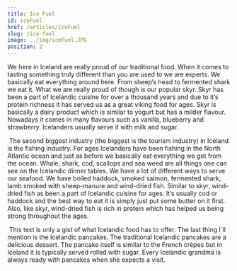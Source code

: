 ```yaml
---
title: Ice Fuel
id: iceFuel
href: /articles/iceFuel
slug: /ice-fuel
image: ../img/iceFuel.JPG
position: 2
---
```


We here in Iceland are really proud of our traditional food. When it comes to tasting something truly different than you are used to we are experts. We basically eat everything around here. From sheep‘s head to fermented shark we eat it. What we are really proud of though is our popular skyr. Skyr has been a part of Icelandic cuisine for over a thousand years and due to it‘s protein richness it has served us as a great viking food for ages. Skyr is basically a dairy product which is similar to yogurt but has a milder flavour. Nowadays it comes in many flavours such as vanilla, blueberry and strawberry. Icelanders usually serve it with milk and sugar.

​            The second biggest industry (the biggest is the tourism industry) in Iceland is the fishing industry. For ages Icelanders have been fishing in the North Atlantic ocean and just as before we basically eat everything we get from the ocean. Whale, shark, cod, scallops and sea weed are all things one can see on the Icelandic dinner tables. We have a lot of different ways to serve our seafood. We have boiled haddock, smoked salmon, fermented shark, lamb smoked with sheep-manure and wind-dried fish. Similar to skyr, wind-dried fish as been a part of Icelandic cuisine for ages. It‘s usually cod or haddock and the best way to eat it is simply just put some butter on it first. Also, like skyr, wind-dried fish is rich in protein which has helped us being strong throughout the ages.

​            This text is only a gist of what Icelandic food has to offer. The last thing   I´ll mention is the Icelandic pancakes. The traditional Icelandic pancakes are a delicious dessert. The pancake itself is similar to the French crêpes but in Iceland it is typically served rolled with sugar. Every Icelandic grandma is always ready with pancakes when she expects a visit.
